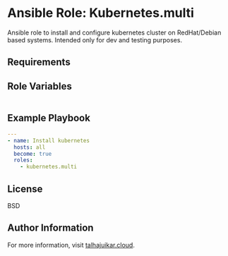Ansible Role: Kubernetes.multi
=========

Ansible role to install and configure kubernetes cluster on 
RedHat/Debian based systems.
Intended only for dev and testing purposes.

Requirements
------------

Role Variables
--------------

```yaml
```


Example Playbook
----------------

```yaml
---
- name: Install kubernetes
  hosts: all
  become: true
  roles:
    - kubernetes.multi
```

License
-------

BSD

Author Information
------------------

For more information, visit [talhajuikar.cloud](https://talhajuikar.cloud).
